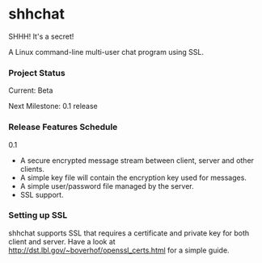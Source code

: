 shhchat
=======
SHHH! It's a secret!

A Linux command-line multi-user chat program using SSL.

<h3>Project Status</h3>
Current: Beta

Next Milestone: 0.1 release

<h3>Release Features Schedule</h3>

0.1

* A secure encrypted message stream between client, server and other clients.
* A simple key file will contain the encryption key used for messages.
* A simple user/password file managed by the server.
* SSL support.

<h3>Setting up SSL</h3>

shhchat supports SSL that requires a certificate and private key for both client and server. Have a look at http://dst.lbl.gov/~boverhof/openssl_certs.html for a simple guide.
